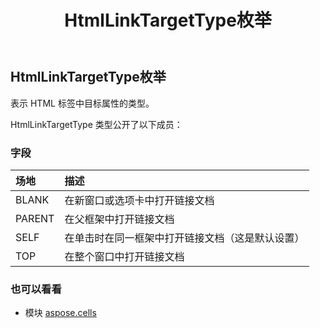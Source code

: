 ﻿---
title: HtmlLinkTargetType枚举
second_title: Aspose.Cells for Python via .NET API 参考资料
description:
type: docs
weight: 2180
url: /zh/python-net/aspose.cells/htmllinktargettype/
is_root: false
---
##  HtmlLinkTargetType枚举
表示 HTML []() 标签中目标属性的类型。



HtmlLinkTargetType 类型公开了以下成员：

### 字段
|场地|描述|
| :- | :- |
| BLANK |在新窗口或选项卡中打开链接文档|
| PARENT |在父框架中打开链接文档|
| SELF |在单击时在同一框架中打开链接文档（这是默认设置）|
| TOP |在整个窗口中打开链接文档|



### 也可以看看
* 模块 [aspose.cells](..)
